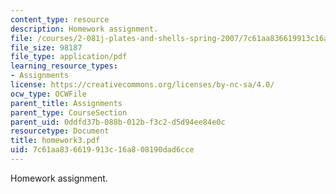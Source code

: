 ```yaml
---
content_type: resource
description: Homework assignment.
file: /courses/2-081j-plates-and-shells-spring-2007/7c61aa836619913c16a808190dad6cce_homework3.pdf
file_size: 98187
file_type: application/pdf
learning_resource_types:
- Assignments
license: https://creativecommons.org/licenses/by-nc-sa/4.0/
ocw_type: OCWFile
parent_title: Assignments
parent_type: CourseSection
parent_uid: 0ddfd37b-088b-012b-f3c2-d5d94ee84e0c
resourcetype: Document
title: homework3.pdf
uid: 7c61aa83-6619-913c-16a8-08190dad6cce
---
```

Homework assignment.